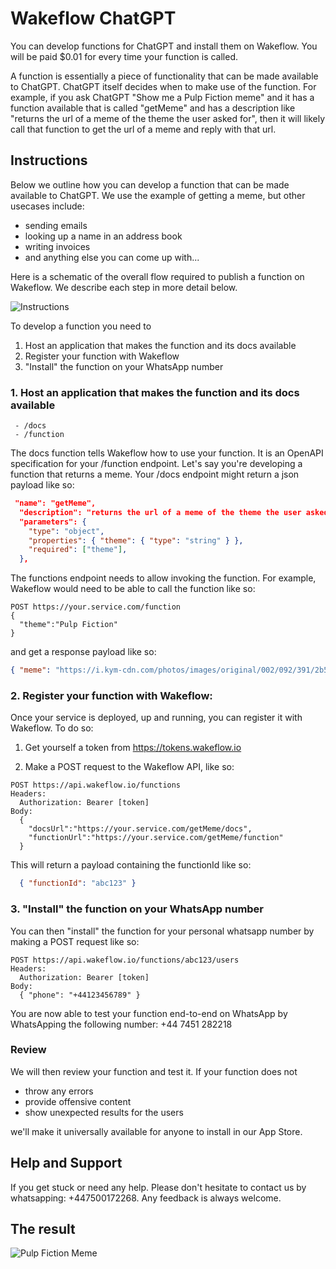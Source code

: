 # Wakeflow ChatGPT

You can develop functions for ChatGPT and install them on Wakeflow. You will be paid $0.01 for every time your function is called.

A function is essentially a piece of functionality that can be made available to ChatGPT. ChatGPT itself decides when to make use of the function. For example, if you ask ChatGPT "Show me a Pulp Fiction meme" and it has a function available that is called "getMeme" and has a description like "returns the url of a meme of the theme the user asked for", then it will likely call that function to get the url of a meme and reply with that url. 


## Instructions

Below we outline how you can develop a function that can be made available to ChatGPT. We use the example of getting a meme, but other usecases include:
- sending emails
- looking up a name in an address book
- writing invoices
- and anything else you can come up with...

Here is a schematic of the overall flow required to publish a function on Wakeflow. We describe each step in more detail below.

![Instructions](https://www.wakeflow.io/instructions.png)

To develop a function you need to 
1. Host an application that makes the function and its docs available
2. Register your function with Wakeflow
3. "Install" the function on your WhatsApp number

### 1. Host an application that makes the function and its docs available
     - /docs
     - /function

The docs function tells Wakeflow how to use your function. It is an OpenAPI specification for your /function endpoint. Let's say you're developing a function that returns a meme. Your /docs endpoint might return a json payload like so:

```json
 "name": "getMeme",
  "description": "returns the url of a meme of the theme the user asked for",
  "parameters": {
    "type": "object",
    "properties": { "theme": { "type": "string" } },
    "required": ["theme"],
  },
```

The functions endpoint needs to allow invoking the function. For example, Wakeflow would need to be able to call the function like so:

```
POST https://your.service.com/function
{
  "theme":"Pulp Fiction"
}
```
and get a response payload like so:
```json
{ "meme": "https://i.kym-cdn.com/photos/images/original/002/092/391/2b5" }
```

### 2. Register your function with Wakeflow:

Once your service is deployed, up and running, you can register it with Wakeflow. To do so:

1. Get yourself a token from https://tokens.wakeflow.io

2. Make a POST request to the Wakeflow API, like so:
```
POST https://api.wakeflow.io/functions
Headers: 
  Authorization: Bearer [token]
Body: 
  {
    "docsUrl":"https://your.service.com/getMeme/docs",
    "functionUrl":"https://your.service.com/getMeme/function" 
  }
```
This will return a payload containing the functionId like so:
```json
  { "functionId": "abc123" }
```

### 3. "Install" the function on your WhatsApp number

You can then "install" the function for your personal whatsapp number by making a POST request like so:

```
POST https://api.wakeflow.io/functions/abc123/users
Headers: 
  Authorization: Bearer [token]
Body: 
  { "phone": "+44123456789" }
```
You are now able to test your function end-to-end on WhatsApp by WhatsApping the following number: +44 7451 282218

### Review

We will then review your function and test it. If your function does not 
- throw any errors
- provide offensive content
- show unexpected results for the users

we'll make it universally available for anyone to install in our App Store.


## Help and Support
If you get stuck or need any help. Please don't hesitate to contact us by whatsapping: +447500172268. Any feedback is always welcome.

## The result
![Pulp Fiction Meme](https://www.wakeflow.io/pulpfiction.png)


